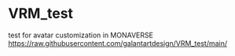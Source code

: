 # VRM_test
test for avatar customization in MONAVERSE
https://raw.githubusercontent.com/galantartdesign/VRM_test/main/
